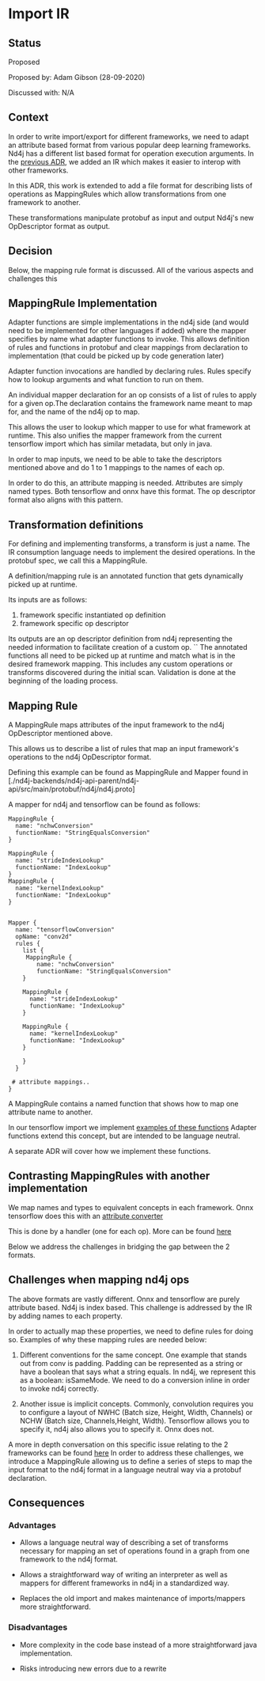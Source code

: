 # Import IR

## Status
Proposed

Proposed by: Adam Gibson (28-09-2020)

Discussed with: N/A

## Context
 
In order to write import/export for different frameworks, we need to adapt 
an attribute based format from various popular deep learning frameworks.
Nd4j  has a different list based format for operation execution arguments.
In the [previous ADR](./Import_IR.md), we added an IR which makes it easier to 
interop with other frameworks. 

In this ADR, this work is extended to add a file format for 
describing lists of operations as MappingRules which allow transformations
from one framework to another.

These transformations manipulate protobuf as input and output Nd4j's
new OpDescriptor format as output.

## Decision

Below, the mapping rule format is discussed.
All of the various aspects and challenges this


## MappingRule Implementation


Adapter functions are simple implementations in the nd4j
side (and would need to be implemented for other languages if added)
where the mapper specifies by name what adapter functions to invoke.
This allows definition of rules and functions in protobuf
and clear mappings from declaration to implementation (that could be picked up by code generation later)

Adapter function invocations are handled by declaring rules.
Rules specify how to lookup arguments and what function to run on them.

An individual mapper declaration for an op consists of a list of rules
to apply for a given op.The declaration contains the framework 
name meant to map for, and the name of the nd4j op to map.

This allows the user to lookup which mapper to use for what framework
at runtime. This also unifies the mapper framework from the current
tensorflow import which has similar metadata, but only in java.


In order to map inputs, we need to be able to take the descriptors
mentioned above and do 1 to 1 mappings to the names of each op.

In order to do this, an attribute mapping is needed. Attributes are
simply named types. Both tensorflow and onnx have this format.
The op descriptor format also aligns with this pattern.


## Transformation definitions

For defining and implementing transforms, a transform is just a name.
The IR consumption language needs to implement the desired operations.
In the protobuf spec, we call this a MappingRule.

A definition/mapping rule is an annotated function that gets dynamically picked up at runtime.

Its inputs are as follows:
 1. framework specific instantiated op definition
 2. framework specific op descriptor
 
Its outputs are an op descriptor definition from nd4j representing the needed information
to facilitate creation of a custom op.
``
The annotated functions all need to be picked up at runtime and match what is in the desired
framework mapping. This includes any custom operations or transforms discovered during the initial scan.
Validation is done at the beginning of the loading process.

## Mapping Rule

A MappingRule maps attributes of the input framework to the nd4j OpDescriptor
mentioned above.

This allows us to describe a list of rules that map an input framework's operations
to the nd4j OpDescriptor format.

Defining this example can be found as MappingRule
and Mapper found in [./nd4j-backends/nd4j-api-parent/nd4j-api/src/main/protobuf/nd4j/nd4j.proto]

A mapper for nd4j and tensorflow can be found as follows:

```prototext
MappingRule {
  name: "nchwConversion"
  functionName: "StringEqualsConversion"  
}

MappingRule {
  name: "strideIndexLookup"
  functionName: "IndexLookup"
}
MappingRule {
  name: "kernelIndexLookup"
  functionName: "IndexLookup"
}


Mapper {
  name: "tensorflowConversion"
  opName: "conv2d"
  rules {
    list {
     MappingRule {
        name: "nchwConversion"
        functionName: "StringEqualsConversion"  
    }

    MappingRule {
      name: "strideIndexLookup"
      functionName: "IndexLookup"
    }

    MappingRule {
      name: "kernelIndexLookup"
      functionName: "IndexLookup"
    }

    }
  }

 # attribute mappings..
}
```

A MappingRule contains a named function that shows how to map one attribute
name to another.

In our tensorflow import we implement [examples of these functions](https://github.com/KonduitAI/deeplearning4j/tree/master/nd4j/nd4j-backends/nd4j-api-parent/nd4j-api/src/main/java/org/nd4j/imports/descriptors/properties/adapters)
Adapter functions extend this concept, but are intended to be language neutral. 

A separate ADR will cover how we implement these functions.

## Contrasting MappingRules with another implementation

We map names and types to equivalent concepts in each framework.
Onnx tensorflow does this with an [attribute converter](https://github.com/onnx/onnx-tensorflow/blob/08e41de7b127a53d072a54730e4784fe50f8c7c3/onnx_tf/common/attr_converter.py)

This is done by a handler (one for each op).
More can be found [here](https://github.com/onnx/onnx-tensorflow/tree/master/onnx_tf/handlers/backend)



Below we address the challenges in bridging the gap between the 2 formats.

## Challenges when mapping nd4j ops

The above formats are vastly different. Onnx and tensorflow
are purely attribute based. Nd4j is index based.
This challenge is addressed by the IR by adding names to each property.


In order to actually map these properties, we need to define rules for doing so.
Examples of why these mapping rules are needed below:

1. Different conventions for the same concept. One example that stands out from conv
is padding. Padding can be represented as a string or have a boolean that says what a string equals.
In nd4j, we represent this as a boolean: isSameMode. We need to do a conversion inline in order
to invoke nd4j correctly.

2. Another issue is implicit concepts. Commonly, convolution requires you to configure a layout
of NWHC (Batch size, Height, Width, Channels) 
or NCHW (Batch size, Channels,Height, Width). Tensorflow allows you to specify it,
nd4j also allows you to specify it. Onnx does not.
 
 A more in depth conversation on this specific issue relating to the 
 2 frameworks can be found [here](https://github.com/onnx/onnx-tensorflow/issues/31)
In order to address these challenges, we introduce a MappingRule allowing
us to define a series of steps to map the input format to the nd4j format
in a language neutral way via a protobuf declaration.

## Consequences
### Advantages
* Allows a language neutral way of describing a set of transforms necessary
for mapping an set of operations found in a graph from one framework to the nd4j format.

* Allows a straightforward way of writing an interpreter as well as mappers
for different frameworks in nd4j in a standardized way.

* Replaces the old import and makes maintenance of imports/mappers more straightforward.

### Disadvantages

* More complexity in the code base instead of a more straightforward java implementation.

* Risks introducing new errors due to a rewrite
